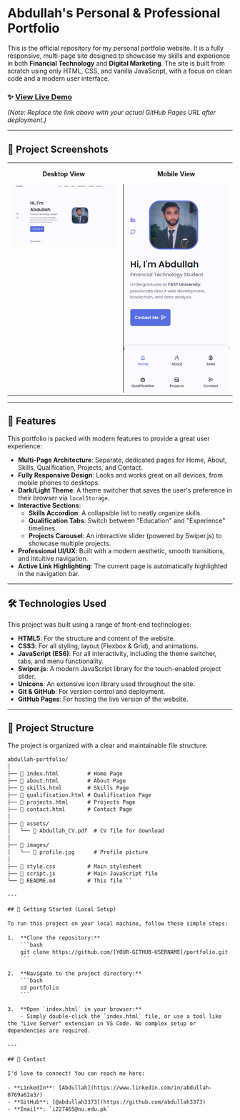 # Abdullah's Personal & Professional Portfolio

This is the official repository for my personal portfolio website. It is a fully responsive, multi-page site designed to showcase my skills and experience in both **Financial Technology** and **Digital Marketing**. The site is built from scratch using only HTML, CSS, and vanilla JavaScript, with a focus on clean code and a modern user interface.

### ✨ [View Live Demo](https://[YOUR-GITHUB-USERNAME].github.io/portfolio/)

*(Note: Replace the link above with your actual GitHub Pages URL after deployment.)*

---

## 📸 Project Screenshots

<table width="100%">
  <tr>
    <td width="50%" valign="top">
      <p align="center"><b>Desktop View</b></p>
      <img src="https://github.com/abdullah3373/Abdullah_portfolio/blob/main/portfolion%20task%201/images/Capture.PNG">
    </td>
    <td width="50%" valign="top">
      <p align="center"><b>Mobile View</b></p>
      <img src="https://github.com/abdullah3373/Abdullah_portfolio/blob/main/portfolion%20task%201/images/mobile.PNG">
    </td>
  </tr>
</table>

---

## 🚀 Features

This portfolio is packed with modern features to provide a great user experience:

- **Multi-Page Architecture**: Separate, dedicated pages for Home, About, Skills, Qualification, Projects, and Contact.
- **Fully Responsive Design**: Looks and works great on all devices, from mobile phones to desktops.
- **Dark/Light Theme**: A theme switcher that saves the user's preference in their browser via `localStorage`.
- **Interactive Sections**:
  - **Skills Accordion**: A collapsible list to neatly organize skills.
  - **Qualification Tabs**: Switch between "Education" and "Experience" timelines.
  - **Projects Carousel**: An interactive slider (powered by Swiper.js) to showcase multiple projects.
- **Professional UI/UX**: Built with a modern aesthetic, smooth transitions, and intuitive navigation.
- **Active Link Highlighting**: The current page is automatically highlighted in the navigation bar.

---

## 🛠️ Technologies Used

This project was built using a range of front-end technologies:

- **HTML5**: For the structure and content of the website.
- **CSS3**: For all styling, layout (Flexbox & Grid), and animations.
- **JavaScript (ES6)**: For all interactivity, including the theme switcher, tabs, and menu functionality.
- **Swiper.js**: A modern JavaScript library for the touch-enabled project slider.
- **Unicons**: An extensive icon library used throughout the site.
- **Git & GitHub**: For version control and deployment.
- **GitHub Pages**: For hosting the live version of the website.

---

## 📂 Project Structure

The project is organized with a clear and maintainable file structure:

```
abdullah-portfolio/
│
├── 📄 index.html         # Home Page
├── 📄 about.html         # About Page
├── 📄 skills.html        # Skills Page
├── 📄 qualification.html # Qualification Page
├── 📄 projects.html      # Projects Page
├── 📄 contact.html       # Contact Page
│
├── 📁 assets/
│   └── 📄 Abdullah_CV.pdf  # CV file for download
│
├── 📁 images/
│   └── 📄 profile.jpg      # Profile picture
│
├── 📄 style.css          # Main stylesheet
├── 📄 script.js          # Main JavaScript file
└── 📄 README.md          # This file```

---

## 🔧 Getting Started (Local Setup)

To run this project on your local machine, follow these simple steps:

1.  **Clone the repository:**
    ```bash
    git clone https://github.com/[YOUR-GITHUB-USERNAME]/portfolio.git
    ```

2.  **Navigate to the project directory:**
    ```bash
    cd portfolio
    ```

3.  **Open `index.html` in your browser:**
    - Simply double-click the `index.html` file, or use a tool like the "Live Server" extension in VS Code. No complex setup or dependencies are required.

---

## 📧 Contact

I'd love to connect! You can reach me here:

- **LinkedIn**: [Abdullah](https://www.linkedin.com/in/abdullah-0769a62a3/)
- **GitHub**: [@abdullah3373](https://github.com/abdullah3373)
- **Email**: `i227465@nu.edu.pk`
